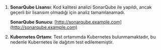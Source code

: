 1. **SonarQube Lisansı**: Kod kalitesi analizi SonarQube ile yapıldı, ancak geçerli bir lisansım olmadığı için analiz tamamlanamadı.
   
   **SonarQube Sunucu**: [http://sonarqube.example.com](http://sonarqube.example.com)

2. **Kubernetes Ortamı**: Test ortamımda Kubernetes bulunmamaktadır, bu nedenle Kubernetes ile dağıtım test edilememiştir.

